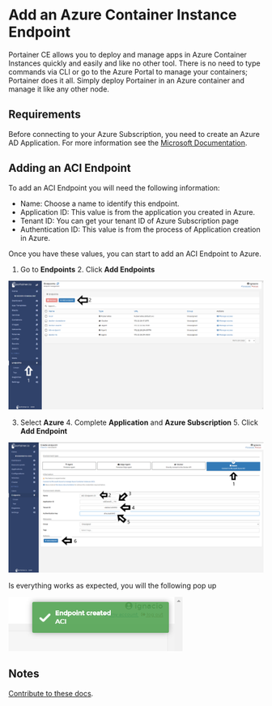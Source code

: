 # Add an Azure Container Instance Endpoint

Portainer CE allows you to deploy and manage apps in Azure Container Instances quickly and easily and like no other tool. There is no need to type commands via CLI or go to the Azure Portal to manage your containers; Portainer does it all. Simply deploy Portainer in an Azure container and manage it like any other node.

## Requirements

Before connecting to your Azure Subscription, you need to create an Azure AD Application. For more information see the [Microsoft Documentation](https://docs.microsoft.com/en-us/azure/active-directory/develop/howto-create-service-principal-portal).

## Adding an ACI Endpoint

To add an ACI Endpoint you will need the following information:

* Name: Choose a name to identify this endpoint.
* Application ID: This value is from the application you created in Azure.
* Tenant ID: You can get your tenant ID of Azure Subscription page
* Authentication ID: This value is from the process of Application creation in Azure.

Once you have these values, you can start to add an ACI Endpoint to Azure. 

1. Go to <b>Endpoints</b> 2. Click <b>Add Endpoints</b>

![aci](assets/aci_1.png)

3. Select <b>Azure</b> 4. Complete <b>Application</b> and <b>Azure Subscription</b> 5. Click <b>Add Endpoint</b>

![aci](assets/aci_2.png)

Is everything works as expected, you will the following pop up

![aci](assets/aci_3.png)

## Notes

[Contribute to these docs](https://github.com/portainer/portainer-docs/blob/master/contributing.md).